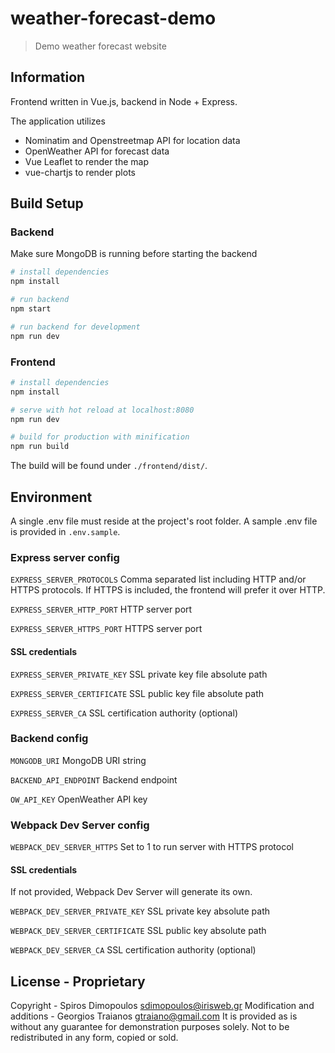 # weather-forecast-demo
> Demo weather forecast website

## Information
Frontend written in Vue.js, backend in Node + Express.

The application utilizes
 - Nominatim and Openstreetmap API for location data
 - OpenWeather API for forecast data
 - Vue Leaflet to render the map
 - vue-chartjs to render plots

## Build Setup

### Backend
Make sure MongoDB is running before starting the backend

``` bash
# install dependencies
npm install

# run backend
npm start

# run backend for development
npm run dev
```

### Frontend
``` bash
# install dependencies
npm install

# serve with hot reload at localhost:8080
npm run dev

# build for production with minification
npm run build
```
The build will be found under `./frontend/dist/`.

## Environment
A single .env file must reside at the project's root folder. A sample .env file is provided in `.env.sample`.

### Express server config
`EXPRESS_SERVER_PROTOCOLS` Comma separated list including HTTP and/or HTTPS protocols. If HTTPS is included, the frontend will prefer it over HTTP.

`EXPRESS_SERVER_HTTP_PORT` HTTP server port

`EXPRESS_SERVER_HTTPS_PORT` HTTPS server port
#### SSL credentials
`EXPRESS_SERVER_PRIVATE_KEY` SSL private key file absolute path

`EXPRESS_SERVER_CERTIFICATE` SSL public key file absolute path

`EXPRESS_SERVER_CA` SSL certification authority (optional)

### Backend config
`MONGODB_URI` MongoDB URI string

`BACKEND_API_ENDPOINT` Backend endpoint

`OW_API_KEY` OpenWeather API key

### Webpack Dev Server config
`WEBPACK_DEV_SERVER_HTTPS` Set to 1 to run server with HTTPS protocol

#### SSL credentials
If not provided, Webpack Dev Server will generate its own.

`WEBPACK_DEV_SERVER_PRIVATE_KEY` SSL private key absolute path

`WEBPACK_DEV_SERVER_CERTIFICATE` SSL public key absolute path

`WEBPACK_DEV_SERVER_CA` SSL certification authority (optional)


## License - Proprietary
Copyright - Spiros Dimopoulos <sdimopoulos@irisweb.gr>
Modification and additions - Georgios Traianos <gtraiano@gmail.com>
It is provided as is without any guarantee for demonstration purposes solely.
Not to be redistributed in any form, copied or sold.